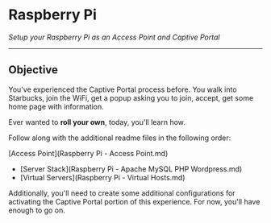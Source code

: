 # Raspberry Pi

*Setup your Raspberry Pi as an Access Point and Captive Portal*

---

## Objective

You've experienced the Captive Portal process before. You walk into Starbucks, join the WiFi, get a popup asking you to join, accept, get some home page with information.

Ever wanted to **roll your own**, today, you'll learn how.

Follow along with the additional readme files in the following order:

[Access Point](Raspberry Pi - Access Point.md)
* [Server Stack](Raspberry Pi - Apache MySQL PHP Wordpress.md)
* [Virtual Servers](Raspberry Pi - Virtual Hosts.md)

Additionally, you'll need to create some additional configurations for activating the Captive Portal portion of this experience. For now, you'll have enough to go on.
